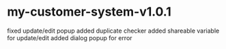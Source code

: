 # my-customer-system-v1.0.1


fixed update/edit popup
added duplicate checker
added shareable variable for update/edit
added dialog popup for error 
